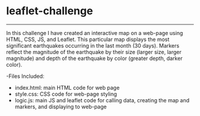 # leaflet-challenge
-----------------------------
In this challenge I have created an interactive map on a web-page using HTML, CSS, JS, and Leaflet. This particular map displays the most significant earthquakes occurring in the last month (30 days). Markers reflect the magnitude of the earthquake by their size (larger size, larger magnitude) and depth of the earthquake by color (greater depth, darker color).

-Files Included:

  - index.html: main HTML code for web page
  - style.css: CSS code for web-page styling
  - logic.js: main JS and leaflet code for calling data, creating the map and markers, and displaying to web-page
